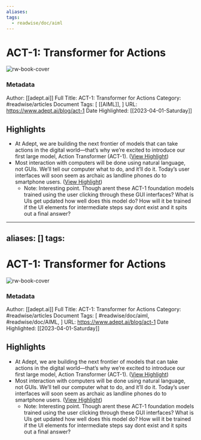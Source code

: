 ```yaml
---
aliases: 
tags:
  - readwise/doc/aiml
---
```

# ACT-1: Transformer for Actions

![rw-book-cover](https://readwise-assets.s3.amazonaws.com/static/images/article1.be68295a7e40.png)
### Metadata
Author: [[adept.ai]]
Full Title: ACT-1: Transformer for Actions
Category: #readwise/articles
Document Tags: [ [[AIML]], ]
URL: https://www.adept.ai/blog/act-1
Date Highlighted: [[2023-04-01-Saturday]]

## Highlights
- At Adept, we are building the next frontier of models that can take actions in the digital world—that’s why we’re excited to introduce our first large model, Action Transformer (ACT-1). ([View Highlight](https://read.readwise.io/read/01gwyhkkfam2fa9vacnfnjjn7s))
- Most interaction with computers will be done using natural language, not GUIs. We’ll tell our computer what to do, and it’ll do it. Today’s user interfaces will soon seem as archaic as landline phones do to smartphone users. ([View Highlight](https://read.readwise.io/read/01gwyhb0m49b3wcyfdw95xv6na))
    - Note: Interesting point. Though arent these ACT-1 foundation models trained using the user clicking through these GUI interfaces? 
      What is UIs get updated how well does this model do? 
      How will it be trained if the UI elements for intermediate steps say dont exist and it spits out a final answer?
---
aliases: []
tags:
---
# ACT-1: Transformer for Actions

![rw-book-cover](https://www.adept.ai/images/blog/act-1/hero.webp)
### Metadata
Author: [[adept.ai]]
Full Title: ACT-1: Transformer for Actions
Category: #readwise/articles
Document Tags: [ #readwise/doc/aiml,  #readwise/doc/AIML, ]
URL: https://www.adept.ai/blog/act-1
Date Highlighted: [[2023-04-01-Saturday]]

## Highlights
- At Adept, we are building the next frontier of models that can take actions in the digital world—that’s why we’re excited to introduce our first large model, Action Transformer (ACT-1). ([View Highlight](https://read.readwise.io/read/01gwyhkkfam2fa9vacnfnjjn7s))
- Most interaction with computers will be done using natural language, not GUIs. We’ll tell our computer what to do, and it’ll do it. Today’s user interfaces will soon seem as archaic as landline phones do to smartphone users. ([View Highlight](https://read.readwise.io/read/01gwyhb0m49b3wcyfdw95xv6na))
    - Note: Interesting point. Though arent these ACT-1 foundation models trained using the user clicking through these GUI interfaces? 
      What is UIs get updated how well does this model do? 
      How will it be trained if the UI elements for intermediate steps say dont exist and it spits out a final answer?

